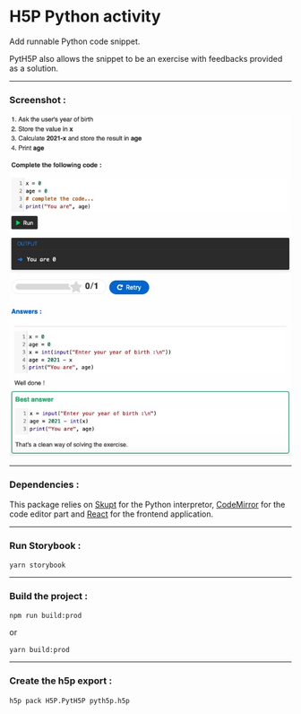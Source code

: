 # H5P Python activity 

Add runnable Python code snippet. 

PytH5P also allows the snippet to be an exercise with feedbacks provided as a solution.

---

### Screenshot :

![PytH5P activity screenshot](./screenshot-1.jpg)

---

### Dependencies :

This package relies on [Skupt](https://github.com/skulpt/skulpt) for the Python interpretor, [CodeMirror](https://github.com/codemirror/CodeMirror) for the code editor part and [React](https://github.com/facebook/react) for the frontend application.

---

### Run Storybook :

```
yarn storybook
```

---

### Build the project :

```
npm run build:prod
```

or

```
yarn build:prod
```

---

### Create the h5p export :

```
h5p pack H5P.PytH5P pyth5p.h5p
```
